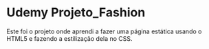 # Udemy Projeto_Fashion
Este foi o projeto onde aprendi a fazer uma página estática usando o HTML5 e fazendo a estilização dela no CSS.
